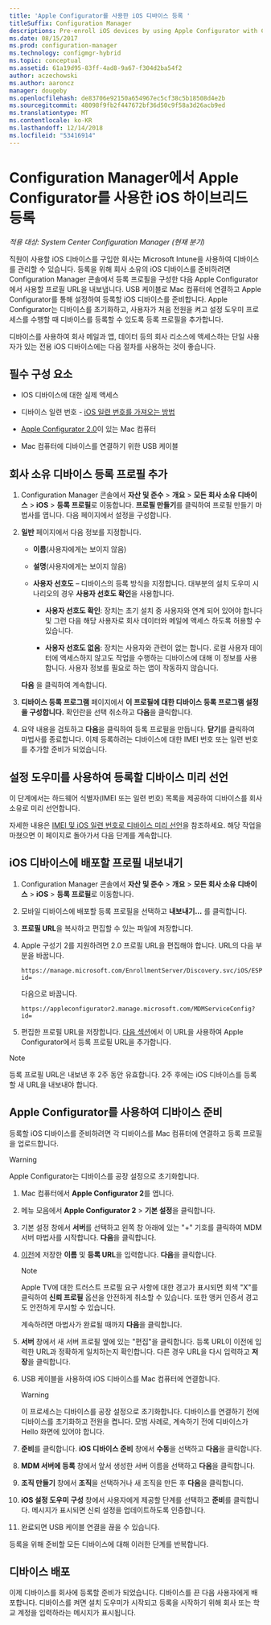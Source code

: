 ```yaml
---
title: 'Apple Configurator를 사용한 iOS 디바이스 등록 '
titleSuffix: Configuration Manager
descriptions: Pre-enroll iOS devices by using Apple Configurator with Configuration Manager.
ms.date: 08/15/2017
ms.prod: configuration-manager
ms.technology: configmgr-hybrid
ms.topic: conceptual
ms.assetid: 61a19d95-83ff-4ad8-9a67-f304d2ba54f2
author: aczechowski
ms.author: aaroncz
manager: dougeby
ms.openlocfilehash: de83706e92150a654967ec5cf38c5b18508d4e2b
ms.sourcegitcommit: 48098f9fb2f447672bf36d50c9f58a3d26acb9ed
ms.translationtype: MT
ms.contentlocale: ko-KR
ms.lasthandoff: 12/14/2018
ms.locfileid: "53416914"
---
```

# <a name="ios-hybrid-enrollment-using-apple-configurator-with-configuration-manager"></a>Configuration Manager에서 Apple Configurator를 사용한 iOS 하이브리드 등록

*적용 대상: System Center Configuration Manager (현재 분기)*

직원이 사용할 iOS 디바이스를 구입한 회사는 Microsoft Intune을 사용하여 디바이스를 관리할 수 있습니다. 등록을 위해 회사 소유의 iOS 디바이스를 준비하려면 Configuration Manager 콘솔에서 등록 프로필을 구성한 다음 Apple Configurator에서 사용할 프로필 URL을 내보냅니다. USB 케이블로 Mac 컴퓨터에 연결하고 Apple Configurator를 통해 설정하여 등록할 iOS 디바이스를 준비합니다. Apple Configurator는 디바이스를 초기화하고, 사용자가 처음 전원을 켜고 설정 도우미 프로세스를 수행할 때 디바이스를 등록할 수 있도록 등록 프로필을 추가합니다.

디바이스를 사용하여 회사 메일과 앱, 데이터 등의 회사 리소스에 액세스하는 단일 사용자가 있는 전용 iOS 디바이스에는 다음 절차를 사용하는 것이 좋습니다.  

## <a name="prerequisites"></a>필수 구성 요소  

-   IOS 디바이스에 대한 실제 액세스  

-   디바이스 일련 번호 - [iOS 일련 번호를 가져오는 방법](https://support.apple.com/en-us/HT204308)  

-   [Apple Configurator 2.0](http://go.microsoft.com/fwlink/?LinkId=518017)이 있는 Mac 컴퓨터  

-   Mac 컴퓨터에 디바이스를 연결하기 위한 USB 케이블  

## <a name="add-a-corporate-owned-device-enrollment-profile"></a>회사 소유 디바이스 등록 프로필 추가

1.  Configuration Manager 콘솔에서 **자산 및 준수** > **개요** > **모든 회사 소유 디바이스** > **iOS** > **등록 프로필**로 이동합니다. **프로필 만들기**를 클릭하여 프로필 만들기 마법사를 엽니다. 다음 페이지에서 설정을 구성합니다.  

2.  **일반** 페이지에서 다음 정보를 지정합니다.  

    -   **이름**(사용자에게는 보이지 않음)  

    -   **설명**(사용자에게는 보이지 않음)  

    -   **사용자 선호도** – 디바이스의 등록 방식을 지정합니다. 대부분의 설치 도우미 시나리오의 경우 **사용자 선호도 확인**을 사용합니다.  

        -   **사용자 선호도 확인**: 장치는 초기 설치 중 사용자와 연계 되어 있어야 합니다 및 그런 다음 해당 사용자로 회사 데이터와 메일에 액세스 하도록 허용할 수 있습니다.  

        -   **사용자 선호도 없음**: 장치는 사용자와 관련이 없는 합니다. 로컬 사용자 데이터에 액세스하지 않고도 작업을 수행하는 디바이스에 대해 이 정보를 사용합니다. 사용자 정보를 필요로 하는 앱이 작동하지 않습니다.

    **다음** 을 클릭하여 계속합니다.  

3.  **디바이스 등록 프로그램** 페이지에서 **이 프로필에 대한 디바이스 등록 프로그램 설정을 구성합니다.** 확인란을 선택 취소하고 **다음**을 클릭합니다.  

4.  요약 내용을 검토하고 **다음**을 클릭하여 등록 프로필을 만듭니다. **닫기**를 클릭하여 마법사를 종료합니다. 이제 등록하려는 디바이스에 대한 IMEI 번호 또는 일련 번호를 추가할 준비가 되었습니다.  

## <a name="predeclare-devices-to-enroll-with-setup-assistant"></a>설정 도우미를 사용하여 등록할 디바이스 미리 선언

이 단계에서는 하드웨어 식별자(IMEI 또는 일련 번호) 목록을 제공하여 디바이스를 회사 소유로 미리 선언합니다.

자세한 내용은 [IMEI 및 iOS 일련 번호로 디바이스 미리 선언](predeclare-devices-with-hardware-id.md)을 참조하세요. 해당 작업을 마쳤으면 이 페이지로 돌아가서 다음 단계를 계속합니다.

## <a name="export-the-profile-to-deploy-to-ios-devices"></a>iOS 디바이스에 배포할 프로필 내보내기

1.  Configuration Manager 콘솔에서 **자산 및 준수** > **개요** > **모든 회사 소유 디바이스** > **iOS** > **등록 프로필**로 이동합니다.

2.  모바일 디바이스에 배포할 등록 프로필을 선택하고 **내보내기...** 를 클릭합니다.

3.  **프로필 URL**을 복사하고 편집할 수 있는 파일에 저장합니다.   

4.  Apple 구성기 2를 지원하려면 2.0 프로필 URL을 편집해야 합니다. URL의 다음 부분을 바꿉니다.  

    ```  
    https://manage.microsoft.com/EnrollmentServer/Discovery.svc/iOS/ESProxy?id=  

    ```  

     다음으로 바꿉니다.  

    ```  
    https://appleconfigurator2.manage.microsoft.com/MDMServiceConfig?id=  

    ```

5.  편집한 프로필 URL을 저장합니다. [다음 섹션](#step-4-prepare-the-device-with-apple-configurator)에서 이 URL을 사용하여 Apple Configurator에서 등록 프로필 URL을 추가합니다.  

> [!NOTE]
> 등록 프로필 URL은 내보낸 후 2주 동안 유효합니다. 2주 후에는 iOS 디바이스를 등록할 새 URL을 내보내야 합니다.

## <a name="prepare-the-device-with-apple-configurator"></a>Apple Configurator를 사용하여 디바이스 준비

등록할 iOS 디바이스를 준비하려면 각 디바이스를 Mac 컴퓨터에 연결하고 등록 프로필을 업로드합니다.  

> [!WARNING]  
>  Apple Configurator는 디바이스를 공장 설정으로 초기화합니다.  

1. Mac 컴퓨터에서 **Apple Configurator 2**를 엽니다.  

2. 메뉴 모음에서 **Apple Configurator 2** > **기본 설정**을 클릭합니다.  

3. 기본 설정 창에서 **서버**를 선택하고 왼쪽 창 아래에 있는 "+" 기호를 클릭하여 MDM 서버 마법사를 시작합니다. **다음**을 클릭합니다.  

4. [이전](#step-3-export-the-profile-to-deploy-to-ios-devices)에 저장한 **이름** 및 **등록 URL**을 입력합니다. **다음**을 클릭합니다.  

   > [!NOTE]
   > Apple TV에 대한 트러스트 프로필 요구 사항에 대한 경고가 표시되면 회색 "X"를 클릭하여 **신뢰 프로필** 옵션을 안전하게 취소할 수 있습니다. 또한 앵커 인증서 경고도 안전하게 무시할 수 있습니다.

   계속하려면 마법사가 완료될 때까지 **다음**을 클릭합니다.  

5. **서버** 창에서 새 서버 프로필 옆에 있는 "편집"을 클릭합니다. 등록 URL이 이전에 입력한 URL과 정확하게 일치하는지 확인합니다. 다른 경우 URL을 다시 입력하고 **저장**을 클릭합니다.  

6. USB 케이블을 사용하여 iOS 디바이스를 Mac 컴퓨터에 연결합니다.  

   > [!WARNING]  
   >  이 프로세스는 디바이스를 공장 설정으로 초기화합니다. 디바이스를 연결하기 전에 디바이스를 초기화하고 전원을 켭니다. 모범 사례로, 계속하기 전에 디바이스가 Hello 화면에 있어야 합니다.  

7. **준비**를 클릭합니다. **iOS 디바이스 준비** 창에서 **수동**을 선택하고 **다음**을 클릭합니다.  

8. **MDM 서버에 등록** 창에서 앞서 생성한 서버 이름을 선택하고 **다음**을 클릭합니다.  

9. **조직 만들기** 창에서 **조직**을 선택하거나 새 조직을 만든 후 **다음**을 클릭합니다.  

10. **iOS 설정 도우미 구성** 창에서 사용자에게 제공할 단계를 선택하고 **준비**를 클릭합니다. 메시지가 표시되면 신뢰 설정을 업데이트하도록 인증합니다.  

11. 완료되면 USB 케이블 연결을 끊을 수 있습니다.  

등록을 위해 준비할 모든 디바이스에 대해 이러한 단계를 반복합니다.

## <a name="distribute-devices"></a>디바이스 배포

이제 디바이스를 회사에 등록할 준비가 되었습니다. 디바이스를 끈 다음 사용자에게 배포합니다. 디바이스를 켜면 설치 도우미가 시작되고 등록을 시작하기 위해 회사 또는 학교 계정을 입력하라는 메시지가 표시됩니다.
